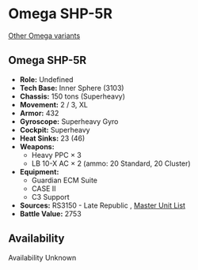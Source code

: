 # Omega SHP-5R 

[Other Omega variants](../omega.md) 

## Omega SHP-5R 

- **Role:** Undefined 
- **Tech Base:** Inner Sphere (3103) 
- **Chassis:** 150 tons (Superheavy) 
- **Movement:** 2 / 3, XL 
- **Armor:** 432 
- **Gyroscope:** Superheavy Gyro 
- **Cockpit:** Superheavy 
- **Heat Sinks:** 23 (46) 
- **Weapons:** 
  - Heavy PPC × 3 
  - LB 10-X AC × 2 (ammo: 20 Standard, 20 Cluster) 
- **Equipment:** 
  - Guardian ECM Suite 
  - CASE II 
  - C3 Support 
- **Sources:** RS3150 - Late Republic , [Master Unit List](http://masterunitlist.info/Unit/Details/7997) 
- **Battle Value:** 2753 

## Availability 

Availability Unknown 

